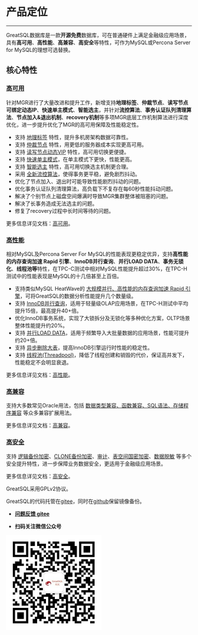 # 产品定位
---

GreatSQL数据库是一款**开源免费**数据库，可在普通硬件上满足金融级应用场景，具有**高可用**、**高性能**、**高兼容**、**高安全**等特性，可作为MySQL或Percona Server for MySQL的理想可选替换。

## 核心特性

### [高可用](../5-enhance/5-2-ha.md)
针对MGR进行了大量改进和提升工作，新增支持**地理标签**、**仲裁节点**、**读写节点可绑定动态IP**、**快速单主模式**、**智能选主**，并针对**流控算法**、**事务认证队列清理算法**、**节点加入&退出机制**、**recovery机制**等多项MGR底层工作机制算法进行深度优化，进一步提升优化了MGR的高可用保障及性能稳定性。

- 支持 [地理标签](../5-enhance/5-2-ha-mgr-zoneid.md) 特性，提升多机房架构数据可靠性。
- 支持 [仲裁节点](../5-enhance/5-2-ha-mgr-arbitrator.md) 特性，用更低的服务器成本实现更高可用。
- 支持 [读写节点动态VIP](../5-enhance/5-2-ha-mgr-vip.md) 特性，高可用切换更便捷。
- 支持 [快速单主模式](../5-enhance/5-2-ha-mgr-fast-mode.md)，在单主模式下更快，性能更高。
- 支持 [智能选主](../5-enhance/5-2-ha-mgr-election-mode.md) 特性，高可用切换选主机制更合理。
- 采用 [全新流控算法](../5-enhance/5-2-ha-mgr-new-fc.md)，使得事务更平稳，避免剧烈抖动。
- 优化了节点加入、退出时可能导致性能剧烈抖动的问题。
- 优化事务认证队列清理算法，高负载下不复存在每60秒性能抖动问题。
- 解决了个别节点上磁盘空间爆满时导致MGR集群整体被阻塞的问题。
- 解决了长事务造成无法选主的问题。
- 修复了recovery过程中长时间等待的问题。

更多信息详见文档：[高可用](../5-enhance/5-2-ha.md)。

### [高性能](../5-enhance/5-1-highperf.md)
相对MySQL及Percona Server For MySQL的性能表现更稳定优异，支持**高性能的内存查询加速 Rapid 引擎**、**InnoDB并行查询**、**并行LOAD DATA**、**事务无锁化**、**线程池等**特性，在TPC-C测试中相对MySQL性能提升超过30%，在TPC-H测试中的性能表现是MySQL的十几倍甚至上百倍。

- 支持类似MySQL HeatWave的 [大规模并行、高性能的内存查询加速 Rapid 引擎](../5-enhance/5-1-highperf-rapid-engine.md)，可将GreatSQL的数据分析性能提升几个数量级。
- 支持 [InnoDB并行查询](../5-enhance/5-1-highperf-innodb-pq.md)，适用于轻量级OLAP应用场景，在TPC-H测试中平均提升15倍，最高提升40+倍。
- 优化InnoDB事务系统，实现了大锁拆分及无锁化等多种优化方案，OLTP场景整体性能提升约20%。
- 支持 [并行LOAD DATA](../5-enhance/5-1-highperf-parallel-load.md)，适用于频繁导入大批量数据的应用场景，性能可提升约20+倍。
- 支持 [异步删除大表](../5-enhance/5-1-highperf-async-purge-big-table.md)，提高InnoDB引擎运行时性能的稳定性。
- 支持 [线程池(Threadpool)](../5-enhance/5-1-highperf-thread-pool.md)，降低了线程创建和销毁的代价，保证高并发下，性能稳定不会明显衰退。

更多信息详见文档：[高性能](../5-enhance/5-1-highperf.md)。

### [高兼容](../5-enhance/5-3-easyuse.md)

支持大多数常见Oracle用法，包括 [数据类型兼容、函数兼容、SQL语法、存储程序兼容](../5-enhance/5-3-easyuse.md) 等众多兼容扩展用法。

更多信息详见文档：[高兼容](../5-enhance/5-3-easyuse.md)。

### [高安全](../5-enhance/5-4-security.md)

支持 [逻辑备份加密](../5-enhance/5-4-security-mysqldump-encrypt.md)、[CLONE备份加密](../5-enhance/5-4-security-clone-encrypt.md)、[审计](../5-enhance/5-4-security-audit.md)、[表空间国密加密](../5-enhance/5-4-security-innodb-tablespace-encrypt.md)、[数据脱敏](../5-enhance/5-4-security-data-masking.md) 等多个安全提升特性，进一步保障业务数据安全，更适用于金融级应用场景。

更多信息详见文档：[高安全](../5-enhance/5-4-security.md)。



GreatSQL采用GPLv2协议。

GreatSQL的代码托管在[gitee](https://gitee.com/GreatSQL/GreatSQL)，同时在[github](https://github.com/GreatSQL/GreatSQL)保留镜像备份。


- **[问题反馈 gitee](https://gitee.com/GreatSQL/GreatSQL-Manual/issues)**

- **扫码关注微信公众号**

![greatsql-wx](../greatsql-wx.jpg)
